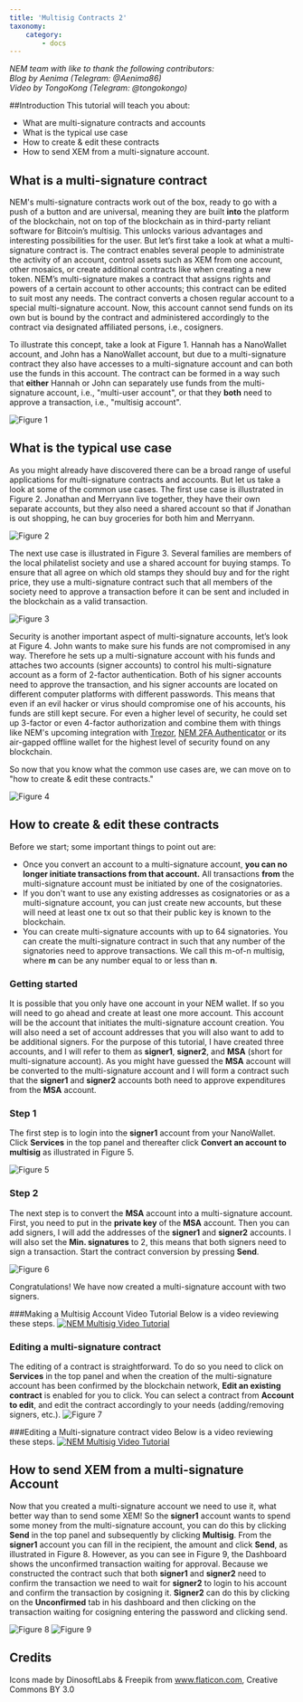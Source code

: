 ```yaml
---
title: 'Multisig Contracts 2'
taxonomy:
    category:
        - docs
---
```


*NEM team with like to thank the following contributors:*   
*Blog by Aenima (Telegram: @Aenima86)*    
*Video by TongoKong (Telegram: @tongokongo)*

##Introduction
This tutorial will teach you about:    
 - What are multi-signature contracts and accounts   
 - What is the typical use case   
 - How to create & edit these contracts   
 - How to send XEM from a multi-signature account.  
 
## What is a multi-signature contract 
NEM's multi-signature contracts work out of the box, ready to go with a push of a button and are universal, meaning they are built **into** the platform of the blockchain, not on top of the blockchain as in third-party reliant software for Bitcoin’s multisig. This unlocks various advantages and interesting possibilities for the user. But let’s first take a look at what a multi-signature contract is. The contract enables several people to administrate the activity of an account, control assets such as XEM from one account, other mosaics, or create additional contracts like when creating a new token. NEM’s multi-signature makes a contract that assigns rights and powers of a certain account to other accounts; this contract can be edited to suit most any needs. The contract converts a chosen regular account to a special multi-signature account. Now, this account cannot send funds on its own but is bound by the contract and administered accordingly to the contract via designated affiliated persons, i.e., cosigners. 
 
To illustrate this concept, take a look at Figure 1. Hannah has a NanoWallet account, and John has a NanoWallet account, but due to a multi-signature contract they also have accesses to a multi-signature account and can both use the funds in this account. The contract can be formed in a way such that **either** Hannah or John can separately use funds from the multi-signature account, i.e., "multi-user account", or that they **both** need to approve a transaction, i.e., "multisig account".
 
![Figure 1](http://i.imgur.com/UrE9Epm.png)
 
## What is the typical use case 
As you might already have discovered there can be a broad range of useful applications for multi-signature contracts and accounts. But let us take a look at some of the common use cases. The first use case is illustrated in Figure 2. Jonathan and Merryann live together, they have their own separate accounts, but they also need a shared account so that if Jonathan is out shopping, he can buy groceries for both him and Merryann. 
 
![Figure 2](http://i.imgur.com/yqr8xEv.png)
 
The next use case is illustrated in Figure 3. Several families are members of the local philatelist society and use a shared account for buying stamps. To ensure that all agree on which old stamps they should buy and for the right price, they use a multi-signature contract such that all members of the society need to approve a transaction before it can be sent and included in the blockchain as a valid transaction. 
 
![Figure 3](http://i.imgur.com/xEVuBxf.png)
 
Security is another important aspect of multi-signature accounts, let’s look at Figure 4. John wants to make sure his funds are not compromised in any way. Therefore he sets up a multi-signature account with his funds and attaches two accounts (signer accounts) to control his multi-signature account as a form of 2-factor authentication. Both of his signer accounts need to approve the transaction, and his signer accounts are located on different computer platforms with different passwords. This means that even if an evil hacker or virus should compromise one of his accounts, his funds are still kept secure. For even a higher level of security, he could set up 3-factor or even 4-factor authorization and combine them with things like NEM's upcoming integration with [Trezor](https://twitter.com/spudowiar/status/869597547224076289), [NEM 2FA Authenticator](https://medium.com/@aleixmorgadas/nember-experience-56cfa9507f0e) or its air-gapped offline wallet for the highest level of security found on any blockchain. 
 
So now that you know what the common use cases are, we can move on to "how to create & edit these contracts."
 
![Figure 4](http://i.imgur.com/KLUqEsh.png)
 
## How to create & edit these contracts
 
Before we start; some important things to point out are:
- Once you convert an account to a multi-signature account, **you can no longer initiate transactions from that account.** All transactions **from** the multi-signature account must be initiated by one of the cosignatories.
- If you don't want to use any existing addresses as cosignatories or as a multi-signature account, you can just create new accounts, but these will need at least one tx out so that their public key is known to the blockchain.
- You can create multi-signature accounts with up to 64 signatories. You can create the multi-signature contract in such that any number of the signatories need to approve transactions. We call this m-of-n multisig, where **m** can be any number equal to or less than **n**. 
 
### Getting started
It is possible that you only have one account in your NEM wallet. If so you will need to go ahead and create at least one more account. This account will be the account that initiates the multi-signature account creation. You will also need a set of account addresses that you will also want to add to be additional signers. For the purpose of this tutorial, I have created three accounts, and I will refer to them as **signer1**, **signer2**, and **MSA** (short for multi-signature account). As you might have guessed the **MSA** account will be converted to the multi-signature account and I will form a contract such that the **signer1** and **signer2** accounts both need to approve expenditures from the **MSA** account.
 
### Step 1
The first step is to login into the **signer1** account from your NanoWallet. Click **Services** in the top panel and thereafter click **Convert an account to multisig** as illustrated in Figure 5.
 
![Figure 5](http://i.imgur.com/SIkDx0b.png)
 
### Step 2
The next step is to convert the **MSA** account into a multi-signature account. First, you need to put in the **private key** of the **MSA** account. Then you can add signers, I will add the addresses of the **signer1** and **signer2** accounts. I will also set the **Min. signatures** to 2, this means that both signers need to sign a transaction. Start the contract conversion by pressing **Send**.
 
![Figure 6](http://i.imgur.com/TCMOK3m.png)
 
Congratulations! We have now created a multi-signature account with two signers.
 
###Making a Multisig Account Video Tutorial
Below is a video reviewing these steps. 
[![NEM Multisig Video Tutorial](https://s25.postimg.org/pz35w7lu7/mutlisigplay.png)](https://www.youtube.com/watch?v=cLWLqRIXHNk&feature=youtu.be)
 
### Editing a multi-signature contract
The editing of a contract is straightforward. To do so you need to click on **Services** in the top panel and when the creation of the multi-signature account has been confirmed by the blockchain network, **Edit an existing contract** is enabled for you to click. You can select a contract from **Account to edit**, and edit the contract accordingly to your needs (adding/removing signers, etc.). 
![Figure 7](http://i.imgur.com/gXHgssy.png)

###Editing a Multi-signature contract video 
Below is a video reviewing these steps. 
[![NEM Multisig Video Tutorial](https://s9.postimg.org/ick598exb/Screen_Shot_2017-06-25_at_10.44.27_PM.png)](https://youtu.be/VfawLVWyFho)


## How to send XEM from a multi-signature Account
Now that you created a multi-signature account we need to use it, what better way than to send some XEM! So the **signer1** account wants to spend some money from the multi-signature account, you can do this by clicking **Send** in the top panel and subsequently by clicking **Multisig**. From the **signer1** account you can fill in the recipient, the amount and click **Send**, as illustrated in Figure 8. However, as you can see in Figure 9, the Dashboard shows the unconfirmed transaction waiting for approval. Because we constructed the contract such that both **signer1** and **signer2** need to confirm the transaction we need to wait for **signer2** to login to his account and confirm the transaction by cosigning it. **Signer2** can do this by clicking on the **Unconfirmed** tab in his dashboard and then clicking on the transaction waiting for cosigning entering the password and clicking send. 
 
![Figure 8](http://i.imgur.com/10VDShM.png)
![Figure 9](http://i.imgur.com/G4N2FxY.png)
 
## Credits
Icons made by DinosoftLabs & Freepik from www.flaticon.com, Creative Commons BY 3.0
 
 
